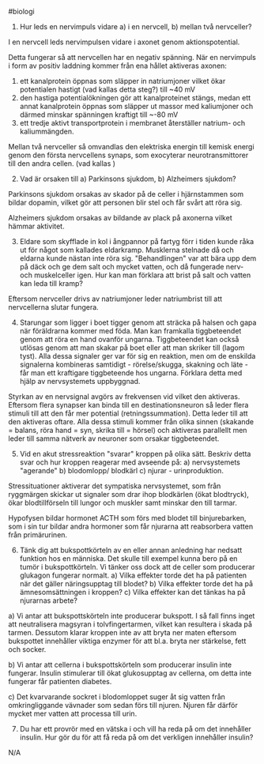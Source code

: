 #biologi 

1. Hur leds en nervimpuls vidare a) i en nervcell, b) mellan två nervceller?

I en nervcell leds nervimpulsen vidare i axonet genom aktionspotential.

Detta fungerar så att nervcellen har en negativ spänning. När en nervimpuls i form av positiv laddning kommer från ena hållet aktiveras axonen:
1.  ett kanalprotein öppnas som släpper in natriumjoner vilket ökar potentialen hastigt (vad kallas detta steg?) till ~40 mV
2. den hastiga potentialökningen gör att kanalproteinet stängs, medan ett annat kanalprotein öppnas som släpper ut massor med kaliumjoner och därmed minskar spänningen kraftigt till ~-80 mV
3. ett tredje aktivt transportprotein i membranet återställer natrium- och kaliummängden.

Mellan två nervceller så omvandlas den elektriska energin till kemisk energi genom den första nervcellens synaps, som exocyterar neurotransmittorer till den andra cellen.
(vad kallas )

2.  Vad är orsaken till a) Parkinsons sjukdom, b) Alzheimers sjukdom?

Parkinsons sjukdom orsakas av skador på de celler i hjärnstammen som bildar dopamin, vilket gör att personen blir stel och får svårt att röra sig.

Alzheimers sjukdom orsakas av bildande av plack på axonerna vilket hämmar aktivitet.

3. Eldare som skyfflade in kol i ångpannor på fartyg förr i tiden kunde råka ut för något som kallades eldarkramp. Musklerna stelnade då och eldarna kunde nästan inte röra sig. "Behandlingen" var att bära upp dem på däck och ge dem salt och mycket vatten, och då fungerade nerv- och muskelceller igen. Hur kan man förklara att brist på salt och vatten kan leda till kramp?

Eftersom nervceller drivs av natriumjoner leder natriumbrist till att nervcellerna slutar fungera.

4. Starungar som ligger i boet tigger genom att sträcka på halsen och gapa när föräldrarna kommer med föda. Man kan framkalla tiggbeteendet genom att röra en hand ovanför ungarna. Tiggbeteendet kan också utlösas genom att man skakar på boet eller att man skriker till (lagom tyst). Alla dessa signaler ger var för sig en reaktion, men om de enskilda signalerna kombineras samtidigt - rörelse/skugga, skakning och läte - får man ett kraftigare tiggbeteende hos ungarna. Förklara detta med hjälp av nervsystemets uppbyggnad.

Styrkan av en nervsignal avgörs av frekvensen vid vilket den aktiveras. Eftersom flera synapser kan binda till en destinationsneuron så leder flera stimuli till att den får mer potential (retningssummation). Detta leder till att den aktiveras oftare. Alla dessa stimuli kommer från olika sinnen (skakande = balans, röra hand = syn, skrika till = hörsel) och aktiveras parallellt men leder till samma nätverk av neuroner som orsakar tiggbeteendet.

5. Vid en akut stressreaktion "svarar" kroppen på olika sätt. Beskriv detta svar och hur kroppen reagerar med avseende på: a) nervsystemets "agerande" b) blodomlopp/ blodkärl c) njurar - urinproduktion.

Stressituationer aktiverar det sympatiska nervsystemet, som från ryggmärgen skickar ut signaler som drar ihop blodkärlen (ökat blodtryck), ökar blodtillförseln till lungor och muskler samt minskar den till tarmar.

Hypofysen bildar hormonet ACTH som förs med blodet till binjurebarken, som i sin tur bildar andra hormoner som får njurarna att reabsorbera vatten från primärurinen.


6. Tänk dig att bukspottkörteln av en eller annan anledning har nedsatt funktion hos en människa. Det skulle till exempel kunna bero på en tumör i bukspottkörteln. Vi tänker oss dock att de celler som producerar glukagon fungerar normalt. a) Vilka effekter torde det ha på patienten när det gäller näringsupptag till blodet? b) Vilka effekter torde det ha på ämnesomsättningen i kroppen? c) Vilka effekter kan det tänkas ha på njurarnas arbete?

a)
Vi antar att bukspottskörteln inte producerar bukspott. I så fall finns inget att neutralisera magsyran i tolvfingertarmen, vilket kan resultera i skada på tarmen. Dessutom klarar kroppen inte av att bryta ner maten eftersom bukspottet innehåller viktiga enzymer för att bl.a. bryta ner stärkelse, fett och socker.

b)
Vi antar att cellerna i bukspottskörteln som producerar insulin inte fungerar. Insulin stimulerar till ökat glukosupptag av cellerna, om detta inte fungerar får patienten diabetes.

c)
Det kvarvarande sockret i blodomloppet suger åt sig vatten från omkringliggande vävnader som sedan förs till njuren. Njuren får därför mycket mer vatten att processa till urin.

7. Du har ett provrör med en vätska i och vill ha reda på om det innehåller insulin. Hur gör du för att få reda på om det verkligen innehåller insulin?


N/A


